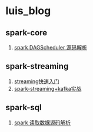# luis_blog
## spark-core  
1. [spark DAGScheduler 源码解析](./spark-core/spark-DAGScheduler.md)
## spark-streaming
1. [streaming快速入门](./spark-streaming/streaming快速入门.md)
2. [spark-streaming+kafka实战](./spark-streaming/spark-streaming+kafka实战.md)
## spark-sql
1. [spark 读取数据源码解析](./spark-sql/spark-load.md)
